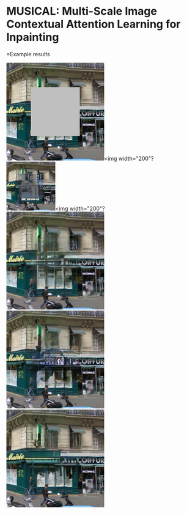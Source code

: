 # MUSICAL: Multi-Scale Image Contextual Attention Learning for Inpainting


=Example results  

![paris_10](./results/paris_results/10_input.png)<img width="200"?
![paris_10](./results/paris_results/10_ce.png)<img width="200"?
![paris_10](./results/paris_results/10_glcic.png)
![paris_10](./results/paris_results/10_sn.png)
![paris_10](./results/paris_results/10_ours.png)

